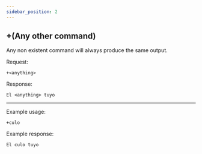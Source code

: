 ```yaml
---
sidebar_position: 2
---
```


## +(Any other command)
Any non existent command will always produce the same output.

Request:

    +<anything>

Response:
    
    El <anything> tuyo

-------------------

Example usage:

    +culo

Example response:

    El culo tuyo